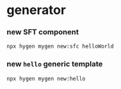 # generator

### new SFT component
`npx hygen mygen new:sfc helloWorld`

### new `hello` generic template
`npx hygen mygen new:hello`
